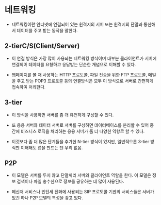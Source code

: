 # 네트워킹

* 네트워킹이란 인터넷에 연결되어 있는 원격지의 서버 또는 원격지의 단말과 통신해서 데이터를 주고 받는 동작을 말한다.

## 2-tierC/S(Client/Server)

* 이 연결 방식은 가장 많이 사용되는 네트워킹 방식이며 대부분 클라이언트가 서버에 연결되어 데이터를 요쳥하고 응답받는 단순한 개념으로 이해할 수 있다.

* 웹페이지를 볼 때 사용하는 HTTP 프로토콜, 파일 전송을 위한 FTP 프로토콜, 메일을 주고 받는 POP3 프로토콜 등의 연결방식은 모두 이 방식으로 서버로 간편하게 접속하여 처리한다.

## 3-tier

* 이 방식을 사용하면 서버를 좀 더 유연하게 구성할 수 있다.

* 또 응용 서버와 데이터 서버로 서버를 구성하면 데이터베이스를 분리할 수 있어 중간에 비즈니스 로직을 처리하는 응용 서버가 좀 더 다양한 역항르 할 수 있다.

* 이것보다 좀 더 많은 단계들을 추가한 N-tier 방식이 있지만, 일반적으론 3-tier 방식만 이해해도 앱을 만드는 덴 무리 없음.

## P2P

* 이 모델은 서버를 두지 않고 단말끼리 서버와 클라이언트 역할을 한다. 이 모델은 정보 검색이나 파일 송수신으로 정보를 공유하는 데 많이 사용된다.

* 메신저 서비스나 인턴세 전화에 사용되는 SIP 프로토콜 기반의 서비스들은 서버가 있긴 하나 P2P 모델의 특성을 갖고 있다.
